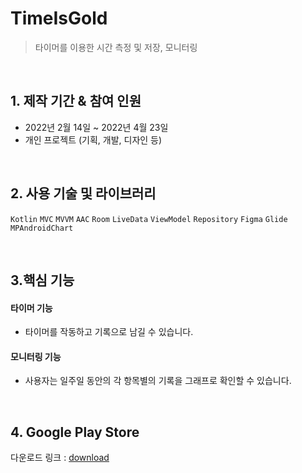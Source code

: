 # TimeIsGold
> 타이머를 이용한 시간 측정 및 저장, 모니터링

</br>

## 1. 제작 기간 & 참여 인원
- 2022년 2월 14일 ~ 2022년 4월 23일
- 개인 프로젝트 (기획, 개발, 디자인 등)


</br>

## 2. 사용 기술 및 라이브러리
`Kotlin` `MVC` `MVVM` `AAC` `Room` `LiveData` `ViewModel` `Repository` `Figma` `Glide` `MPAndroidChart`

</br>

## 3.핵심 기능
#### 타이머 기능
- 타이머를 작동하고 기록으로 남길 수 있습니다.
#### 모니터링 기능
- 사용자는 일주일 동안의 각 항목별의 기록을 그래프로 확인할 수 있습니다.

</br>

## 4. Google Play Store
다운로드 링크 : [download](https://play.google.com/store/apps/details?id=com.crystal.timeisgold)
